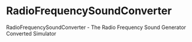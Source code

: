 # RadioFrequencySoundConverter
RadioFrequencySoundConverter - The Radio Frequency Sound Generator Converted Simulator
